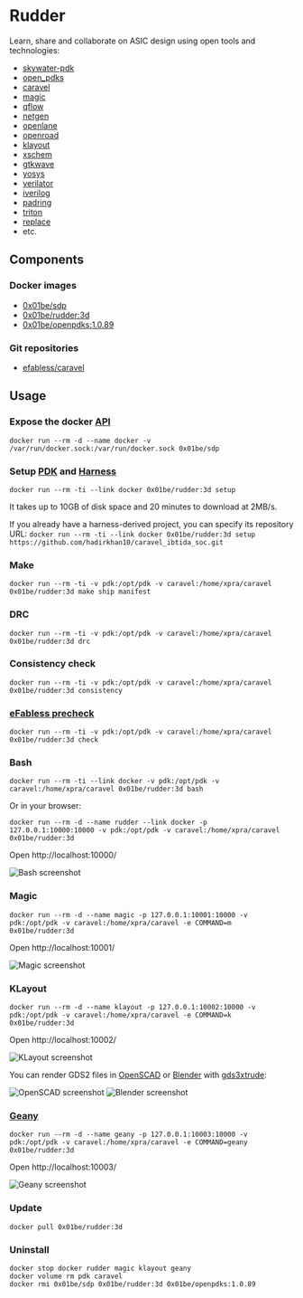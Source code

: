 # Rudder

Learn, share and collaborate on ASIC design using open tools and technologies:

 - [skywater-pdk](https://skywater-pdk.readthedocs.io/)
 - [open_pdks](http://www.opencircuitdesign.com/open_pdks/)
 - [caravel](https://github.com/efabless/caravel/)
 - [magic](http://opencircuitdesign.com/magic/)
 - [qflow](http://opencircuitdesign.com/qflow/)
 - [netgen](http://opencircuitdesign.com/netgen/)
 - [openlane](https://github.com/efabless/openlane/)
 - [openroad](https://theopenroadproject.org/)
 - [klayout](https://www.klayout.de/)
 - [xschem](http://repo.hu/projects/xschem/)
 - [gtkwave](http://gtkwave.sourceforge.net/)
 - [yosys](http://www.clifford.at/yosys/)
 - [verilator](https://www.veripool.org/wiki/verilator)
 - [iverilog](http://iverilog.icarus.com/)
 - [padring](https://github.com/YosysHQ/padring)
 - [triton](https://github.com/The-OpenROAD-Project/TritonRoute)
 - [replace](https://github.com/The-OpenROAD-Project/RePlAce)
 - etc.

## Components

### Docker images

 - [0x01be/sdp](https://hub.docker.com/r/0x01be/sdp/)
 - [0x01be/rudder:3d](https://hub.docker.com/r/0x01be/rudder/)
 - [0x01be/openpdks:1.0.89](https://hub.docker.com/r/0x01be/openpdks/) 

### Git repositories

 - [efabless/caravel](https://github.com/efabless/caravel)

## Usage

### Expose the docker [API](https://docs.docker.com/engine/api/v1.41/)

```
docker run --rm -d --name docker -v /var/run/docker.sock:/var/run/docker.sock 0x01be/sdp
```

### Setup [PDK](https://skywater-pdk.readthedocs.io/) and [Harness](https://github.com/efabless/caravel/)

```
docker run --rm -ti --link docker 0x01be/rudder:3d setup
```

It takes up to 10GB of disk space and 20 minutes to download at 2MB/s.

If you already have a harness-derived project, you can specify its repository URL: `docker run --rm -ti --link docker 0x01be/rudder:3d setup https://github.com/hadirkhan10/caravel_ibtida_soc.git`

### Make

```
docker run --rm -ti -v pdk:/opt/pdk -v caravel:/home/xpra/caravel 0x01be/rudder:3d make ship manifest
```

### DRC

```
docker run --rm -ti -v pdk:/opt/pdk -v caravel:/home/xpra/caravel 0x01be/rudder:3d drc
```

### Consistency check

```
docker run --rm -ti -v pdk:/opt/pdk -v caravel:/home/xpra/caravel 0x01be/rudder:3d consistency
```

### [eFabless precheck](https://github.com/efabless/open_mpw_precheck)

```
docker run --rm -ti -v pdk:/opt/pdk -v caravel:/home/xpra/caravel 0x01be/rudder:3d check
```

### Bash

```
docker run --rm -ti --link docker -v pdk:/opt/pdk -v caravel:/home/xpra/caravel 0x01be/rudder:3d bash
```

Or in your browser:

```
docker run --rm -d --name rudder --link docker -p 127.0.0.1:10000:10000 -v pdk:/opt/pdk -v caravel:/home/xpra/caravel 0x01be/rudder:3d
```

Open http://localhost:10000/

![Bash screenshot](screenshots/bash.png)

### Magic

```
docker run --rm -d --name magic -p 127.0.0.1:10001:10000 -v pdk:/opt/pdk -v caravel:/home/xpra/caravel -e COMMAND=m 0x01be/rudder:3d
```

Open http://localhost:10001/

![Magic screenshot](screenshots/magic.png)

### KLayout

```
docker run --rm -d --name klayout -p 127.0.0.1:10002:10000 -v pdk:/opt/pdk -v caravel:/home/xpra/caravel -e COMMAND=k 0x01be/rudder:3d
```

Open http://localhost:10002/

![KLayout screenshot](screenshots/klayout.png)

You can render GDS2 files in [OpenSCAD](https://www.openscad.org/) or [Blender](https://www.blender.org/) with [gds3xtrude](https://github.com/fsitok/gds3xtrude):

![OpenSCAD screenshot](screenshots/openscad.png)
![Blender screenshot](screenshots/blender.png)

### [Geany](https://www.geany.org/)

```
docker run --rm -d --name geany -p 127.0.0.1:10003:10000 -v pdk:/opt/pdk -v caravel:/home/xpra/caravel -e COMMAND=geany 0x01be/rudder:3d
```

Open http://localhost:10003/

![Geany screenshot](screenshots/geany.png)


### Update

```
docker pull 0x01be/rudder:3d
```

### Uninstall

```
docker stop docker rudder magic klayout geany
docker volume rm pdk caravel
docker rmi 0x01be/sdp 0x01be/rudder:3d 0x01be/openpdks:1.0.89
```

